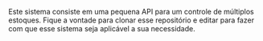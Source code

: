 Este sistema consiste em uma pequena API para um controle de múltiplos estoques. Fique a vontade para clonar esse repositório e editar para fazer com que esse sistema seja aplicável a sua necessidade. 